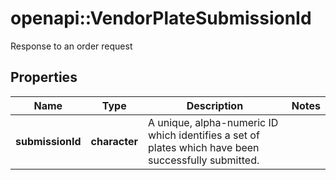 # openapi::VendorPlateSubmissionId

Response to an order request
## Properties
Name | Type | Description | Notes
------------ | ------------- | ------------- | -------------
**submissionId** | **character** | A unique, alpha-numeric ID which identifies a set of plates which have been successfully submitted. | 


